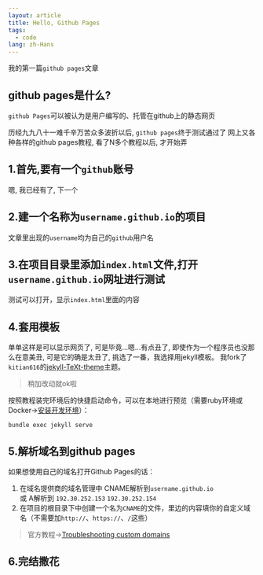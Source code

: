 ```yaml
---
layout: article
title: Hello, Github Pages
tags:
  - code
lang: zh-Hans
---
```


我的第一篇`github pages`文章
<!--more-->

## github pages是什么?  

`github Pages`可以被认为是用户编写的、托管在github上的静态网页

历经九九八十一难千辛万苦众多波折以后, `github pages`终于测试通过了
网上又各种各样的github pages教程, 看了N多个教程以后, 才开始弄

## 1.首先,要有一个`github`账号
嗯, 我已经有了, 下一个

## 2.建一个名称为`username.github.io`的项目
文章里出现的`username`均为自己的`github`用户名

## 3.在项目目录里添加`index.html`文件,打开`username.github.io`网址进行测试
测试可以打开，显示`index.html`里面的内容

## 4.套用模板
单单这样是可以显示网页了, 可是毕竟...嗯...有点丑了, 即使作为一个程序员也没那么在意美丑, 可是它的确是太丑了, 挑选了一番，我选择用jekyll模板。
我fork了`kitian616`的[jekyll-TeXt-theme](https://github.com/kitian616/jekyll-TeXt-theme)主题。
> 稍加改动就ok啦  

按照教程装完环境后的快捷启动命令，可以在本地进行预览（需要ruby环境或Docker->[安装开发环境](https://tianqi.name/jekyll-TeXt-theme/docs/zh/quick-start#%E5%AE%89%E8%A3%85%E5%BC%80%E5%8F%91%E7%8E%AF%E5%A2%83)）：  
```
bundle exec jekyll serve
```

## 5.解析域名到**github pages**
如果想使用自己的域名打开Github Pages的话：
1. 在域名提供商的域名管理中 CNAME解析到`username.github.io`  
或 A解析到
`192.30.252.153`
`192.30.252.154`
2. 在项目的根目录下中创建一个名为`CNAME`的文件，里边的内容填你的自定义域名（不需要加`http://`、`https://`、`/`这些）
> 官方教程->[Troubleshooting custom domains](https://help.github.com/articles/troubleshooting-custom-domains/)

## 6.完结撒花
